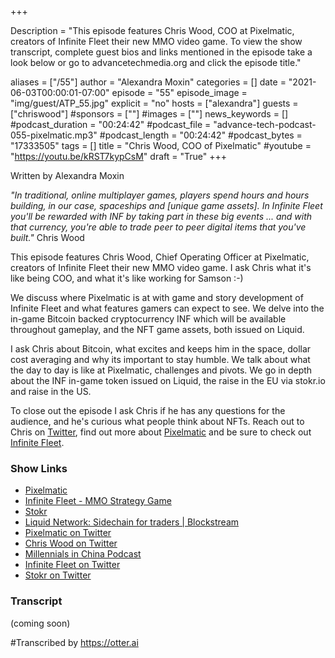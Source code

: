 +++

Description = "This episode features Chris Wood, COO at Pixelmatic, creators of Infinite Fleet their new MMO video game. To view the show transcript, complete guest bios and links mentioned in the episode take a look below or go to advancetechmedia.org and click the episode title."

aliases = ["/55"]
author = "Alexandra Moxin"
categories = []
date = "2021-06-03T00:00:01-07:00"
episode = "55"
episode_image = "img/guest/ATP_55.jpg"
explicit = "no"
hosts = ["alexandra"]
guests = ["chriswood"]
#sponsors = [""]
#images = [""]
news_keywords = []
#podcast_duration = "00:24:42"
#podcast_file = "advance-tech-podcast-055-pixelmatic.mp3"
#podcast_length = "00:24:42"
#podcast_bytes = "17333505"
tags = []
title = "Chris Wood, COO of Pixelmatic"
#youtube = "https://youtu.be/kRST7kypCsM"
draft = "True"
+++

Written by Alexandra Moxin

<i>"In traditional, online multiplayer games, players spend hours and hours building, in our case, spaceships and [unique game assets]. In Infinite Fleet you'll be rewarded with INF by taking part in these big events ... and with that currency, you're able to trade peer to peer digital items that you've built."</i> Chris Wood

This episode features Chris Wood, Chief Operating Officer at Pixelmatic, creators of Infinite Fleet their new MMO video game. I ask Chris what it's like being COO, and what it's like working for Samson :-)

We discuss where Pixelmatic is at with game and story development of Infinite Fleet and what features gamers can expect to see. We delve into the in-game Bitcoin backed cryptocurrency INF which will be available throughout gameplay, and the NFT game assets, both issued on Liquid.

I ask Chris about Bitcoin, what excites and keeps him in the space, dollar cost averaging and why its important to stay humble. We talk about what the day to day is like at Pixelmatic, challenges and pivots. We go in depth about the INF in-game token issued on Liquid, the raise in the EU via stokr.io and raise in the US.

To close out the episode I ask Chris if he has any questions for the audience, and he's curious what people think about NFTs. Reach out to Chris on [Twitter](https://twitter.com/ChrisWood1821), find out more about [Pixelmatic](https://pixelmatic.com/about) and be sure to check out [Infinite Fleet](https://infinitefleet.com).

### Show Links

* [Pixelmatic](https://pixelmatic.com/about)
* [Infinite Fleet - MMO Strategy Game](https://infinitefleet.com)
* [Stokr](https://stokr.io/)
* [Liquid Network: Sidechain for traders | Blockstream](https://blockstream.com/liquid/)
* [Pixelmatic on Twitter](https://twitter.com/Pixelmatic)
* [Chris Wood on Twitter](https://twitter.com/ChrisWood1821)
* [Millennials in China Podcast ](https://twitter.com/MillennialsCN)  
* [Infinite Fleet on Twitter](https://twitter.com/InfiniteFleet)
* [Stokr on Twitter](https://twitter.com/stokr_io)  


### Transcript
(coming soon)

#Transcribed by https://otter.ai